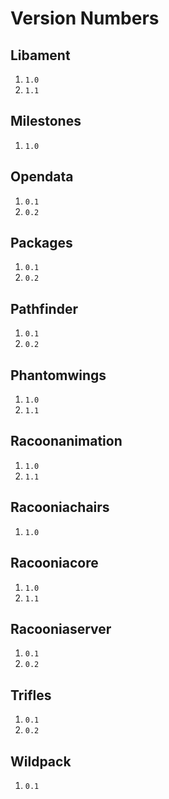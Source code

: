 # Version Numbers

## Libament

1. `1.0`
2. `1.1`

## Milestones

1. `1.0`

## Opendata

1. `0.1`
2. `0.2`

## Packages

1. `0.1`
2. `0.2`

## Pathfinder

1. `0.1`
2. `0.2`

## Phantomwings

1. `1.0`
2. `1.1`

## Racoonanimation

1. `1.0`
2. `1.1`

## Racooniachairs

1. `1.0`

## Racooniacore

1. `1.0`
2. `1.1`

## Racooniaserver

1. `0.1`
2. `0.2`

## Trifles

1. `0.1`
2. `0.2`

## Wildpack

1. `0.1`
